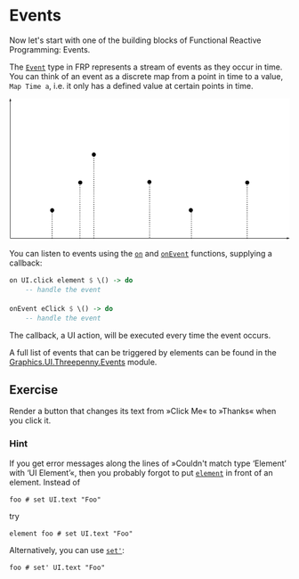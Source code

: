 Events
================================================================================

Now let's start with one of the building blocks of Functional Reactive
Programming: Events.

The [`Event`] type in FRP represents a stream of events as they occur in time.
You can think of an event as a discrete map from a point in time to a value,
`Map Time a`, i.e. it only has a defined value at certain points in time.

![](../img/events.png)

You can listen to events using the [`on`] and [`onEvent`] functions, supplying a
callback:

```haskell
on UI.click element $ \() -> do
    -- handle the event

onEvent eClick $ \() -> do
    -- handle the event
```

The callback, a UI action, will be executed every time the event occurs.

A full list of events that can be triggered by elements can be found in the
[Graphics.UI.Threepenny.Events] module.

[`Event`]: https://hackage.haskell.org/package/threepenny-gui-0.9.0.0/docs/Reactive-Threepenny.html#t:Event
[`on`]: https://hackage.haskell.org/package/threepenny-gui-0.9.0.0/docs/Graphics-UI-Threepenny-Core.html#v:on
[`onEvent`]: https://hackage.haskell.org/package/threepenny-gui-0.9.0.0/docs/Graphics-UI-Threepenny-Core.html#v:onEvent
[Graphics.UI.Threepenny.Events]: https://hackage.haskell.org/package/threepenny-gui-0.9.0.0/docs/Graphics-UI-Threepenny-Events.html

Exercise
--------------------------------------------------------------------------------

Render a button that changes its text from »Click Me« to »Thanks« when you click
it.

### Hint

If you get error messages along the lines of »Couldn't match type ‘Element’ with
‘UI Element’«, then you probably forgot to put [`element`] in front of an
element. Instead of

    foo # set UI.text "Foo"

try

    element foo # set UI.text "Foo"

Alternatively, you can use [`set'`]:

    foo # set' UI.text "Foo"

[`element`]: https://hackage.haskell.org/package/threepenny-gui-0.9.0.0/docs/Graphics-UI-Threepenny-Core.html#v:element
[`set'`]: https://hackage.haskell.org/package/threepenny-gui-0.9.0.0/docs/Graphics-UI-Threepenny-Core.html#v:set-39-
